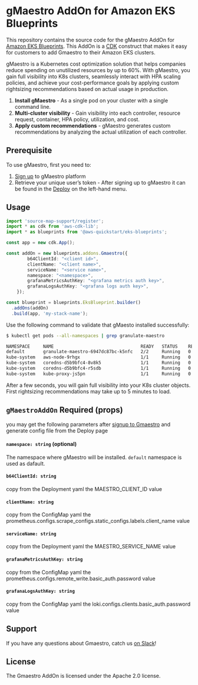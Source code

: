 # gMaestro AddOn for Amazon EKS Blueprints

This repository contains the source code for the gMaestro AddOn for [Amazon EKS Blueprints](https://aws-quickstart.github.io/cdk-eks-blueprints/). This AddOn is a [CDK](https://aws.amazon.com/cdk/) construct that makes it easy for customers to add Gmaestro to their Amazon EKS clusters.

gMaestro is a Kubernetes cost optimization solution that helps companies reduce spending on unutilized resources by up to 60%.
With gMaestro, you gain full visibility into K8s clusters, seamlessly interact with HPA scaling policies, and achieve your cost-performance goals by applying custom rightsizing recommendations based on actual usage in production.
1. **Install gMaestro** - As a single pod on your cluster with a single command line.
2. **Multi-cluster visibility** - Gain visibility into each controller, resource request, container, HPA policy, utilization, and cost.
3. **Apply custom recommendations** - gMaestro generates custom recommendations by analyzing the actual utilization of each controller.

## Prerequisite 
To use gMaestro, first you need to:
1. [Sign up](https://app.granulate.io/gMaestroSignup) to gMaestro platform
2. Retrieve your unique user’s token - After signing up to gMaestro it can be found in the [Deploy](https://app.granulate.io/deploy) on the left-hand menu.


## Usage

```typescript
import 'source-map-support/register';
import * as cdk from 'aws-cdk-lib';
import * as blueprints from '@aws-quickstart/eks-blueprints';

const app = new cdk.App();

const addOn = new blueprints.addons.Gmaestro({
        b64ClientId: "<client id>",
        clientName: "<client name>",
        serviceName: "<service name>",
        namespace: "<namespace>",
        grafanaMetricsAuthKey: "<grafana metrics auth key>",
        grafanaLogsAuthKey: "<grafana logs auth key>",
    });

const blueprint = blueprints.EksBlueprint.builder()
  .addOns(addOn)
  .build(app, 'my-stack-name');
```

Use the following command to validate that gMaesto installed successfully:

```bash
$ kubectl get pods --all-namespaces | grep granulate-maestro

NAMESPACE     NAME                                 READY   STATUS    RESTARTS   AGE
default       granulate-maestro-6947dc87bc-k5nfc   2/2     Running   0          11m
kube-system   aws-node-9rhgx                       1/1     Running   0          16m
kube-system   coredns-d5b9bfc4-8v8k5               1/1     Running   0          21m
kube-system   coredns-d5b9bfc4-r5sdb               1/1     Running   0          21m
kube-system   kube-proxy-js5pn                     1/1     Running   0          16m
```

After a few seconds, you will gain full visibility into your K8s cluster objects.
First rightsizing recommendations may take up to 5 minutes to load.



## `gMaestroAddOn` Required (props)
you may get the following parameters after [signup to Gmaestro](https://app.granulate.io/gMaestroSignup) and generate config file from the Deploy page

#### `namespace: string` (optional)

The namespace where gMaestro will be installed. `default` namespace is used as dafault.

#### `b64ClientId: string`

copy from the Deployment yaml the MAESTRO_CLIENT_ID value

#### `clientName: string`

copy from the ConfigMap yaml the prometheus.configs.scrape_configs.static_configs.labels.client_name value

#### `serviceName: string`

copy from the Deployment yaml the MAESTRO_SERVICE_NAME value

#### `grafanaMetricsAuthKey: string`

copy from the ConfigMap yaml the prometheus.configs.remote_write.basic_auth.password value

#### `grafanaLogsAuthKey: string`

copy from the ConfigMap yaml the loki.configs.clients.basic_auth.password value

## Support

If you have any questions about Gmaestro, catch us [on Slack](https://granulatecommunity.slack.com/archives/C03RK0HN2TU)!

## License

The Gmaestro AddOn is licensed under the Apache 2.0 license.
